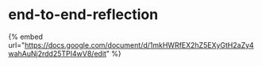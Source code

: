 # end-to-end-reflection

{% embed url="https://docs.google.com/document/d/1mkHWRfEX2hZ5EXyGtH2aZy4wahAuNj2rdd25TPI4wV8/edit" %}
